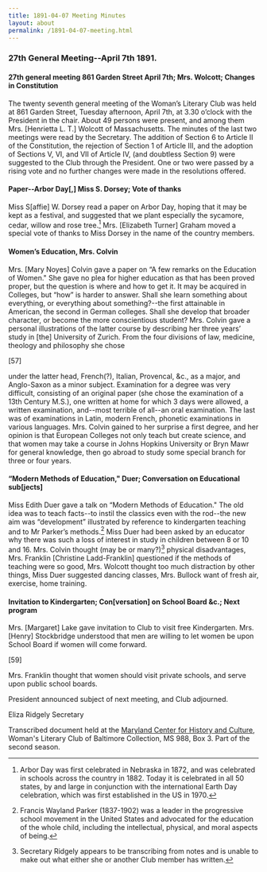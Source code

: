 ```yaml
---
title: 1891-04-07 Meeting Minutes
layout: about
permalink: /1891-04-07-meeting.html
---
```

### 27th General Meeting--April 7th 1891.

#### 27th general meeting 861 Garden Street April 7th; Mrs. Wolcott; Changes in Constitution

The twenty seventh general meeting of the Woman’s Literary Club was held at 861 Garden Street, Tuesday afternoon, April 7th, at 3.30 o’clock with the President in the chair. About 49 persons were present, and among them Mrs. [Henrietta L. T.] Wolcott of Massachusetts. The minutes of the last two meetings were read by the Secretary. The addition of Section 6 to Article II of the Constitution, the rejection of Section 1 of Article III, and the adoption of Sections V, VI, and VII of Article IV, (and doubtless Section 9) were suggested to the Club through the President. One or two were passed by a rising vote and no further changes were made in the resolutions offered.

#### Paper--Arbor Day[,] Miss S. Dorsey; Vote of thanks

Miss S[affie] W. Dorsey read a paper on Arbor Day, hoping that it may be kept as a festival, and suggested that we plant especially the sycamore, cedar, willow and rose tree.[^arbor] Mrs. [Elizabeth Turner] Graham moved a special vote of thanks to Miss Dorsey in the name of the country members.
[^arbor]: Arbor Day was first celebrated in Nebraska in 1872, and was celebrated in schools across the country in 1882. Today it is celebrated in all 50 states, by and large in conjunction with the international Earth Day celebration, which was first established in the US in 1970.

#### Women’s Education, Mrs. Colvin

Mrs. [Mary Noyes] Colvin gave a paper on “A few remarks on the Education of Women." She gave no plea for higher education as that has been proved proper, but the question is where and how to get it. It may be acquired in Colleges, but “how” is harder to answer. Shall she learn something about everything, or everything about something?--the first attainable in American, the second in German colleges. Shall she develop that broader character, or become the more conscientious student? Mrs. Colvin gave a personal illustrations of the latter course by describing her three years’ study in [the] University of Zurich. From the four divisions of law, medicine, theology and philosophy she chose

[57]

under the latter head, French(?), Italian, Provencal, &c., as a major, and Anglo-Saxon as a minor subject. Examination for a degree was very difficult, consisting of an original paper (she chose the examination of a 13th Century M.S.), one written at home for which 3 days were allowed, a written examination, and--most terrible of all--an oral examination. The last was of examinations in Latin, modern French, phonetic examinations in various languages. Mrs. Colvin gained to her surprise a first degree, and her opinion is that European Colleges not only teach but create science, and that women may take a course in Johns Hopkins University or Bryn Mawr for general knowledge, then go abroad to study some special branch for three or four years.

#### “Modern Methods of Education," Duer; Conversation on Educational sub[jects]

Miss Edith Duer gave a talk on “Modern Methods of Education." The old idea was to teach facts--to instil the classics even with the rod--the new aim was “development” illustrated by reference to kindergarten teaching and to Mr Parker’s methods.[^parker] Miss Duer had been asked by an educator why there was such a loss of interest in study in children between 8 or 10 and 16. Mrs. Colvin thought (may be or many?)[^note] physical disadvantages, Mrs. Franklin [Christine Ladd-Franklin] questioned if the methods of teaching were so good, Mrs. Wolcott thought too much distraction by other things, Miss Duer suggested dancing classes, Mrs. Bullock want of fresh air, exercise, home training.
[^parker]: Francis Wayland Parker (1837-1902) was a leader in the progressive school movement in the United States and advocated for the education of the whole child, including the intellectual, physical, and moral aspects of being.
[^note]: Secretary Ridgely appears to be transcribing from notes and is unable to make out what either she or another Club member has written.

#### Invitation to Kindergarten; Con[versation] on School Board &c.; Next program

Mrs. [Margaret] Lake gave invitation to Club to visit free Kindergarten. Mrs. [Henry] Stockbridge understood that men are willing to let women be upon School Board if women will come forward.

[59]

Mrs. Franklin thought that women should visit private schools, and serve upon public school boards.

President announced subject of next meeting, and Club adjourned.

Eliza Ridgely
Secretary

Transcribed document held at the [Maryland Center for History and Culture](http://mdhs.org/), Woman's Literary Club of Baltimore Collection, MS 988, Box 3. Part of the second season.